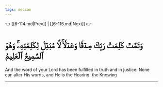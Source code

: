 ```yaml
---
tags: meccan
---
```


👈 [[6-114.md|Prev]] | [[6-116.md|Next]] 👉

# وَتَمَّتۡ كَلِمَتُ رَبِّكَ صِدۡقٗا وَعَدۡلٗاۚ لَّا مُبَدِّلَ لِكَلِمَٰتِهِۦۚ وَهُوَ ٱلسَّمِيعُ ٱلۡعَلِيمُ

And the word of your Lord has been fulfilled in truth and in justice. None can alter His words, and He is the Hearing, the Knowing

---

